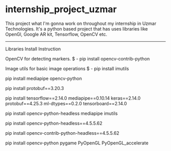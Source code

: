 # internship_project_uzmar
This project what I'm gonna work on throughout my internship in Uzmar Technologies. It's a python based project that has uses libraries like OpenGl, Google AR kit, Tensorflow, OpenCV etc.

_____________________________________________

Libraries Install Instruction

OpenCV for detecting markers.
$ - pip install opencv-contrib-python

Image utils for basic image operations
$ - pip install imutils

pip install mediapipe opencv-python

pip install protobuf==3.20.3

pip install tensorflow==2.14.0 mediapipe==0.10.14 keras==2.14.0 protobuf==4.25.3 ml-dtypes==0.2.0 tensorboard==2.14.0

pip install opencv-python-headless mediapipe imutils

pip install opencv-python-headless==4.5.5.62

pip install opencv-contrib-python-headless==4.5.5.62

pip install opencv-python pygame PyOpenGL PyOpenGL_accelerate

